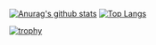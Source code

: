 [![Anurag's github stats](https://github-readme-stats.vercel.app/api?username=kirota401e)](https://github.com/anuraghazra/github-readme-stats)
[![Top Langs](https://github-readme-stats.vercel.app/api/top-langs/?username=kirota401ea&hide=javascript,html)](https://github.com/anuraghazra/github-readme-stats)


[![trophy](https://github-profile-trophy.vercel.app/?username=kirota401e)](https://github.com/ryo-ma/github-profile-trophy)
